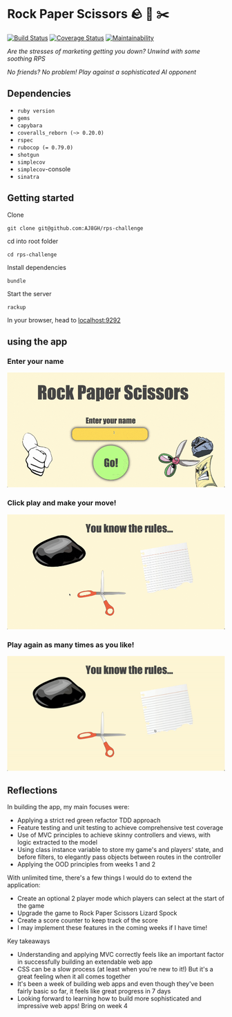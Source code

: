 # Rock Paper Scissors 🪨  📄  ✂️

[![Build Status](https://travis-ci.com/AJ8GH/rps-challenge.svg?branch=master)](https://travis-ci.com/AJ8GH/rps-challenge) [![Coverage Status](https://coveralls.io/repos/github/AJ8GH/rps-challenge/badge.svg?branch=master)](https://coveralls.io/github/AJ8GH/rps-challenge?branch=master) [![Maintainability](https://api.codeclimate.com/v1/badges/fdca0bdec16a564c5209/maintainability)](https://codeclimate.com/github/AJ8GH/rps-challenge/maintainability)

*Are the stresses of marketing getting you down? Unwind with some soothing RPS*

*No friends? No problem! Play against a sophisticated AI opponent*

## Dependencies
- `ruby version`
- `gems`
- `capybara`
- `coveralls_reborn (~> 0.20.0)`
- `rspec`
- `rubocop (= 0.79.0)`
- `shotgun`
- `simplecov`
- `simplecov`-console
- `sinatra`

## Getting started

Clone

```
git clone git@github.com:AJ8GH/rps-challenge
```

cd into root folder

```
cd rps-challenge
```

Install dependencies

```
bundle
```

Start the server

```
rackup
```

In your browser, head to [localhost:9292](http://localhost:9292)

## using the app


### Enter your name

![entering-name](public/images/entering_name.gif)

### Click play and make your move!

![game](public/images/game.gif)

### Play again as many times as you like!

![play-again](public/images/play-again.gif)

## Reflections

In building the app, my main focuses were:
- Applying a strict red green refactor TDD approach
- Feature testing and unit testing to achieve comprehensive test coverage
- Use of MVC principles to achieve skinny controllers and views, with logic extracted to the model
- Using class instance variable to store my game's and players' state, and before filters, to elegantly pass objects between routes in the controller
- Applying the OOD principles from weeks 1 and 2

With unlimited time, there's a few things I would do to extend the application:
- Create an optional 2 player mode which players can select at the start of the game
- Upgrade the game to Rock Paper Scissors Lizard Spock
- Create a score counter to keep track of the score
- I may implement these features in the coming weeks if I have time!

Key takeaways
- Understanding and applying MVC correctly feels like an important factor in successfully building an extendable web app
- CSS can be a slow process (at least when you're new to it!) But it's a great feeling when it all comes together
- It's been a week of building web apps and even though they've been fairly basic so far, it feels like great progress in 7 days
- Looking forward to learning how to build more sophisticated and impressive web apps! Bring on week 4


